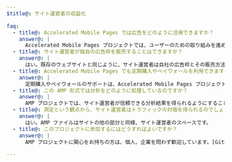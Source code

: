 ```yaml
---
$title@: サイト運営者の収益化

faq:
  - title@: Accelerated Mobile Pages では広告をどのように活用できますか？
    answer@: |
      Accelerated Mobile Pages プロジェクトでは、ユーザーのための取り組みを進めると同時に、モバイルウェブにおける広告収益化で効果を発揮することも目標の 1 つです。これを踏まえて、Accelerated Mobile Pages では広告フォーマット、広告ネットワーク、各種技術を幅広くサポートすることを目指しています。その一環として、プロジェクトの関係者は、AMP ファイルの広告がユーザーにとって高速で、安全で、魅力的かつ効果的なものとなるようにするための「持続可能な広告基準」の策定も進めています。
  - title@: サイト運営者が独自の広告枠を販売することはできますか？
    answer@: |
      はい。既存のウェブサイトと同じように、サイト運営者は自社の広告枠とその販売方法を管理できます。
  - title@: Accelerated Mobile Pages でも定期購入やペイウォールを利用できますか？
    answer@: |
      定期購入やペイウォールのサポートは、Accelerated Mobile Pages プロジェクトの主要目標の 1 つです。AMP では現在、購読者、従量課金のユーザー、匿名ユーザーによるドキュメントの閲覧をサイト運営者が管理できる、柔軟なアクセス フレームワークをサポートしています。
  - title@: この AMP 形式では分析をどのように処理しているのですか？
    answer@: |
      AMP プロジェクトでは、サイト運営者が信頼できる分析結果を得られるようにすることを目標の 1 つに掲げています。デモリリースでの分析機能のサポートはきわめて限定的でしたが、今後の仕様では、分析情報の収集のサポートについての規定や、AMP ファイルの表示速度やサイズに影響を与えずに第三者システムと統合するための規定を追加する予定です。本プロジェクトには、分析プロバイダーも数社[参加](https://www.ampproject.org/who/#analytics)しています。
  - title@: 測定という観点から、サイト運営者はトラフィックの対価を得られるのでしょうか？
    answer@: |
      はい。AMP ファイルはサイトの他の部分と同様、サイト運営者のスペースです。
  - title@: このプロジェクトに参加するにはどうすればよいですか？
    answer@: |
      AMP プロジェクトに関心をお持ちの方は、個人、企業を問わず歓迎しています。[GitHub](https://github.com/ampproject/amphtml/issues/new) からお問い合わせいただくと配信リストに登録され、いつでも最新情報を受け取れるようになります。

---
```

